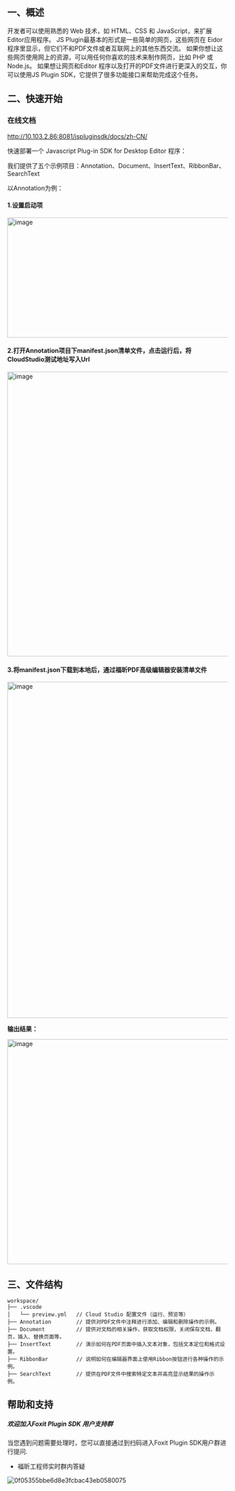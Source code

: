 ## 一、概述

开发者可以使用熟悉的 Web 技术，如 HTML、CSS 和 JavaScript，来扩展 Editor应用程序。
JS Plugin最基本的形式是一些简单的网页，这些网页在 Eidor程序里显示，但它们不和PDF文件或者互联网上的其他东西交流。
如果你想让这些网页使用网上的资源，可以用任何你喜欢的技术来制作网页，比如 PHP 或 Node.js。
如果想让网页和Editor 程序以及打开的PDF文件进行更深入的交互，你可以使用JS Plugin SDK，它提供了很多功能接口来帮助完成这个任务。

## 二、快速开始

### 在线文档
http://10.103.2.86:8081/jspluginsdk/docs/zh-CN/

快速部署一个 Javascript Plug-in SDK for Desktop Editor 程序：

我们提供了五个示例项目：Annotation、Document、InsertText、RibbonBar、SearchText

以Annotation为例：

#### 1.设置启动项

<img width="1347" height="274" alt="image" src="https://github.com/user-attachments/assets/b9857638-4f26-4a49-a511-fbf48e47a8d3" />

#### 2.打开Annotation项目下manifest.json清单文件，点击运行后，将CloudStudio测试地址写入Url

<img width="1655" height="650" alt="image" src="https://github.com/user-attachments/assets/180978d1-025e-4a38-a54a-48cc5d3ed8e2" />

#### 3.将manifest.json下载到本地后，通过福昕PDF高级编辑器安装清单文件
<img width="1915" height="768" alt="image" src="https://github.com/user-attachments/assets/4a5c40fa-e091-4d26-af02-fb18bb3f3ab5" />


**输出结果：**

 <img width="1919" height="514" alt="image" src="https://github.com/user-attachments/assets/4c22dfe1-a750-4d73-8a33-54684f2838df" />


## 三、文件结构

```
workspace/
├── .vscode 
│   └── preview.yml   // Cloud Studio 配置文件（运行、预览等）
├── Annotation        // 提供对PDF文件中注释进行添加、编辑和删除操作的示例。
├── Document          // 提供对文档的相关操作，获取文档权限，关闭保存文档，翻页，插入、替换页面等。
├── InsertText        // 演示如何在PDF页面中插入文本对象，包括文本定位和格式设置。
├── RibbonBar         // 说明如何在编辑器界面上使用Ribbon按钮进行各种操作的示例。
├── SearchText        // 提供在PDF文件中搜索特定文本并高亮显示结果的操作示例。   
```

## 帮助和支持

##### 欢迎加入Foxit Plugin SDK 用户支持群

当您遇到问题需要处理时，您可以直接通过到扫码进入Foxit Plugin SDK用户群进行提问.

- 福昕工程师实时群内答疑

![0f05355bbe6d8e3fcbac43eb0580075](https://github.com/user-attachments/assets/e1446086-5ba5-4014-ba51-2ed107ed1078)

